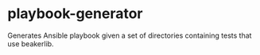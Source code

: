 # playbook-generator
Generates Ansible playbook given a set of directories containing tests that use beakerlib. 
